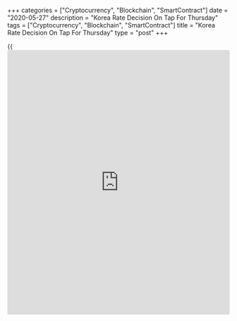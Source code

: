 +++
categories = ["Cryptocurrency", "Blockchain", "SmartContract"]
date = "2020-05-27"
description = "Korea Rate Decision On Tap For Thursday"
tags = ["Cryptocurrency", "Blockchain", "SmartContract"]
title = "Korea Rate Decision On Tap For Thursday"
type = "post"
+++

{{<iframe id="large-banner" src="https://www.bounty.group/#slide=28.0" width="100%" height="600" scrolling="no" style="border: 0px solid rgb(216, 221, 230); border-radius: 3px;">}}

The Bank of Korea will wrap up its monetary [policy](https://www.fintechee.com/policy/) meeting on Thursday
and then announce its decision on interest rates, highlighting a light
day for Asia-Pacific economic activity. The central bank is projected to
trim its benchmark lending rate by 25 basis points, from 0.75 percent to
0.50 percent.

Australia will see Q1 numbers for capital expenditure and May figures
for the [business][1] confidence index from ANZ. Capex is expected to
sink 2.6 percent on quarter after falling 2.8 percent in the previous
three months. The business confidence index had a score of -66.6 in
April.

Taiwan will see May figures for its consumer confidence index; in April,
the index score was 73.39.

For comments and feedback [contact](https://www.playgroundfx.com/contact/): editorial@rtt[news](https://www.letsplayfx.com/blog/forex-news-website/).com

[Economic News][2]

 **What parts of the world are seeing the best (and worst) economic
performances lately? Click[here][3] to check out our [Econ Scorecard][3]
and find out! See up-to-the-moment [ranking](https://www.playgroundfx.com/blog/crypto-exchange-ranking/)s for the best and worst
performers in [GDP][4], [unemployment rate][5], [inflation][6] and much
more.**

   1. www.rtt[news](https://www.letsplayfx.com/blog/forex-news-website/).com/Content/Business.aspx
   2. www.rtt[news](https://www.letsplayfx.com/blog/forex-news-website/).com/Content/EconomicNews.aspx
   3. www.rtt[news](https://www.letsplayfx.com/blog/forex-news-website/).com/economic-scorecard/world-rank/PPI/highest-performance.aspx
   4. www.rtt[news](https://www.letsplayfx.com/blog/forex-news-website/).com/economic-scorecard/world-rank/GDP/highest-performance.aspx
   5. www.rtt[news](https://www.letsplayfx.com/blog/forex-news-website/).com/economic-scorecard/world-rank/unemployment-rate/lowest-performance.aspx
   6. www.rtt[news](https://www.letsplayfx.com/blog/forex-news-website/).com/economic-scorecard/world-rank/CPI/highest-performance.aspx